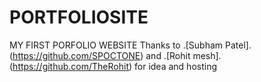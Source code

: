 # PORTFOLIOSITE
MY FIRST PORFOLIO WEBSITE
Thanks to .[Subham Patel].(https://github.com/SPOCTONE) and .[Rohit mesh].(https://github.com/TheRohit) for idea and hosting
